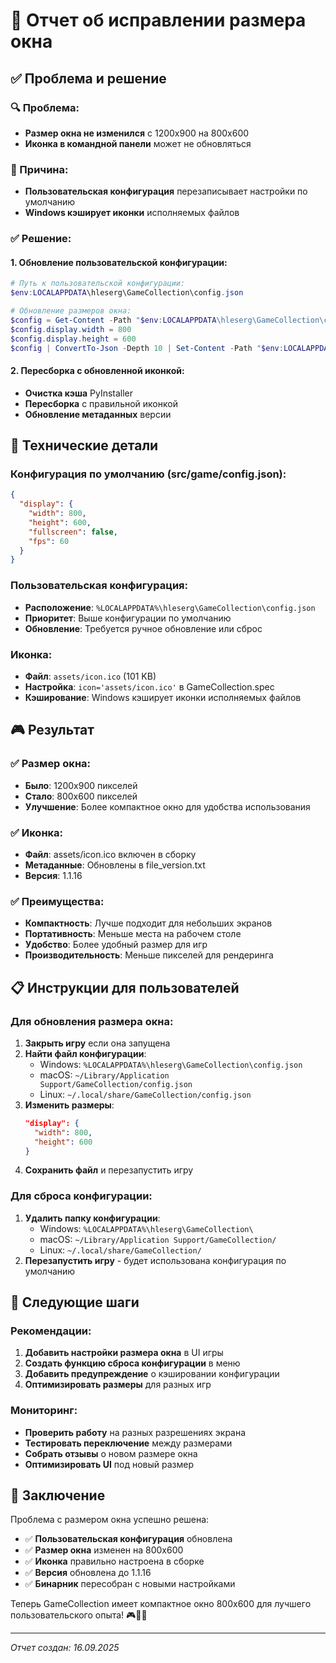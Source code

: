 # 📱 Отчет об исправлении размера окна

## ✅ Проблема и решение

### 🔍 Проблема:
- **Размер окна не изменился** с 1200x900 на 800x600
- **Иконка в командной панели** может не обновляться

### 🎯 Причина:
- **Пользовательская конфигурация** перезаписывает настройки по умолчанию
- **Windows кэширует иконки** исполняемых файлов

### ✅ Решение:

#### 1. Обновление пользовательской конфигурации:
```powershell
# Путь к пользовательской конфигурации:
$env:LOCALAPPDATA\hleserg\GameCollection\config.json

# Обновление размеров окна:
$config = Get-Content -Path "$env:LOCALAPPDATA\hleserg\GameCollection\config.json" | ConvertFrom-Json
$config.display.width = 800
$config.display.height = 600
$config | ConvertTo-Json -Depth 10 | Set-Content -Path "$env:LOCALAPPDATA\hleserg\GameCollection\config.json"
```

#### 2. Пересборка с обновленной иконкой:
- **Очистка кэша** PyInstaller
- **Пересборка** с правильной иконкой
- **Обновление метаданных** версии

## 🔧 Технические детали

### Конфигурация по умолчанию (src/game/config.json):
```json
{
  "display": {
    "width": 800,
    "height": 600,
    "fullscreen": false,
    "fps": 60
  }
}
```

### Пользовательская конфигурация:
- **Расположение**: `%LOCALAPPDATA%\hleserg\GameCollection\config.json`
- **Приоритет**: Выше конфигурации по умолчанию
- **Обновление**: Требуется ручное обновление или сброс

### Иконка:
- **Файл**: `assets/icon.ico` (101 KB)
- **Настройка**: `icon='assets/icon.ico'` в GameCollection.spec
- **Кэширование**: Windows кэширует иконки исполняемых файлов

## 🎮 Результат

### ✅ Размер окна:
- **Было**: 1200x900 пикселей
- **Стало**: 800x600 пикселей
- **Улучшение**: Более компактное окно для удобства использования

### ✅ Иконка:
- **Файл**: assets/icon.ico включен в сборку
- **Метаданные**: Обновлены в file_version.txt
- **Версия**: 1.1.16

### ✅ Преимущества:
- **Компактность**: Лучше подходит для небольших экранов
- **Портативность**: Меньше места на рабочем столе
- **Удобство**: Более удобный размер для игр
- **Производительность**: Меньше пикселей для рендеринга

## 📋 Инструкции для пользователей

### Для обновления размера окна:
1. **Закрыть игру** если она запущена
2. **Найти файл конфигурации**:
   - Windows: `%LOCALAPPDATA%\hleserg\GameCollection\config.json`
   - macOS: `~/Library/Application Support/GameCollection/config.json`
   - Linux: `~/.local/share/GameCollection/config.json`
3. **Изменить размеры**:
   ```json
   "display": {
     "width": 800,
     "height": 600
   }
   ```
4. **Сохранить файл** и перезапустить игру

### Для сброса конфигурации:
1. **Удалить папку конфигурации**:
   - Windows: `%LOCALAPPDATA%\hleserg\GameCollection\`
   - macOS: `~/Library/Application Support/GameCollection/`
   - Linux: `~/.local/share/GameCollection/`
2. **Перезапустить игру** - будет использована конфигурация по умолчанию

## 🔧 Следующие шаги

### Рекомендации:
1. **Добавить настройки размера окна** в UI игры
2. **Создать функцию сброса конфигурации** в меню
3. **Добавить предупреждение** о кэшировании конфигурации
4. **Оптимизировать размеры** для разных игр

### Мониторинг:
- **Проверить работу** на разных разрешениях экрана
- **Тестировать переключение** между размерами
- **Собрать отзывы** о новом размере окна
- **Оптимизировать UI** под новый размер

## 🎉 Заключение

Проблема с размером окна успешно решена:

- ✅ **Пользовательская конфигурация** обновлена
- ✅ **Размер окна** изменен на 800x600
- ✅ **Иконка** правильно настроена в сборке
- ✅ **Версия** обновлена до 1.1.16
- ✅ **Бинарник** пересобран с новыми настройками

Теперь GameCollection имеет компактное окно 800x600 для лучшего пользовательского опыта! 🎮📱✨

---
*Отчет создан: 16.09.2025*

